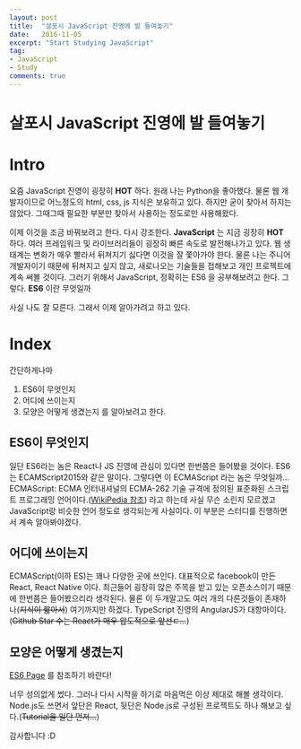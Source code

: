 ```yaml
---
layout: post
title:  "살포시 JavaScript 진영에 발 들여놓기"
date:   2016-11-05
excerpt: "Start Studying JavaScript"
tag:
- JavaScript
- Study
comments: true
---
```


살포시 JavaScript 진영에 발 들여놓기
=====

# Intro
요즘 JavaScript 진영이 굉장히 **HOT** 하다.
원래 나는 Python을 좋아했다. 물론 웹 개발자이므로 어느정도의 html, css, js 지식은 보유하고 있다.
하지만 굳이 찾아서 하지는 않았다. 그때그때 필요한 부분만 찾아서 사용하는 정도로만 사용해왔다.

이제 이것을 조금 바꿔보려고 한다.
다시 강조한다.
**JavaScript** 는 지금 굉장히 **HOT** 하다.
여러 프레임워크 및 라이브러리들이 굉장히 빠른 속도로 발전해나가고 있다.
웹 생태계는 변화가 매우 빨라서 뒤쳐지기 싫다면 이것을 잘 쫓아가야 한다.
물론 나는 주니어 개발자이기 때문에 뒤쳐지고 싶지 않고, 새로나오는 기술들을 접해보고 개인 프로젝트에 계속 써볼 것이다.
그러기 위해서 JavaScript, 정확히는 ES6 을 공부해보려고 한다.
그렇다. **ES6** 이란 무엇일까

사실 나도 잘 모른다.
그래서 이제 알아가려고 하고 있다.

# Index
간단하게나마 
1. ES6이 무엇인지
2. 어디에 쓰이는지 
3. 모양은 어떻게 생겼는지 
를 알아보려고 한다.

## ES6이 무엇인지

일단 ES6라는 놈은 React나 JS 진영에 관심이 있다면 한번쯤은 들어봤을 것이다.
ES6는 ECAMScript2015와 같은 말이다.
그렇다면 이 ECMAScript 라는 놈은 무엇일까...
ECMAScript: ECMA 인터내셔널의 ECMA-262 기술 규격에 정의된 표준화된 스크립트 프로그래밍 언어이다.([WikiPedia 참조](https://www.google.co.kr/url?sa=t&rct=j&q=&esrc=s&source=web&cd=2&cad=rja&uact=8&ved=0ahUKEwif3bagvJHQAhXHFJQKHWf7DQEQFgghMAE&url=https%3A%2F%2Fko.wikipedia.org%2Fwiki%2FECMA%25EC%258A%25A4%25ED%2581%25AC%25EB%25A6%25BD%25ED%258A%25B8&usg=AFQjCNGNONkCaKsaP4qpjnNq7T5RICIAqQ&sig2=KJLOMdiC1I_co83OrZWCwQ&bvm=bv.137904068,d.dGo))
라고 하는데 사실 무슨 소린지 모르겠고 JavaScript랑 비슷한 언어 정도로 생각되는게 사실이다.
이 부분은 스터디를 진행하면서 계속 알아봐야겠다.

## 어디에 쓰이는지

ECMAScript(이하 ES)는 꽤나 다양한 곳에 쓰인다.
대표적으로 facebook이 만든 React, React Native 이다.
최근들어 굉장히 많은 주목을 받고 있는 오픈소스이기 때문에 한번쯤은 들어봤으리라 생각된다.
물론 이 두개말고도 여러 개의 다른것들이 존재하나(~~지식이 짧아서~~) 여기까지만 하겠다.
TypeScript 진영의 AngularJS가 대항마이다.(~~Github Star 수는 React가 매우 압도적으로 앞선ㄷ...~~)

## 모양은 어떻게 생겼는지

[ES6 Page](http://es6-features.org/#Constants) 를 참조하기 바란다!

너무 성의없게 썼다.
그러나 다시 시작을 하기로 마음먹은 이상 제대로 해볼 생각이다.
Node.js도 쓰면서 앞단은 React, 뒷단은 Node.js로 구성된 프로젝트도 하나 해보고 싶다.(~~Tutorial을 일단 먼저...~~)

감사합니다 :D
